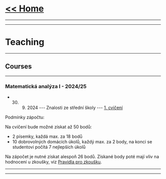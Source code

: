 # [<< Home](https://tattobiti.github.io)

* * *
* * *

# Teaching

* * *

## Courses

* * *

### Matematická analýza I - 2024/25

+ 30. 9. 2024 --- Znalosti ze střední školy --- [1. cvičení](cvika/cvic1z01.pdf)

Podmínky zápočtu:

Na cvičení bude možné získat až 50 bodů:
+ 2 písemky, každá max. za 18 bodů
+ 10 dobrovolných domácích úkolů, každý max. za 2 body, na konci se studentovi počítá 7 nejlepších úkolů

Na zápočet je nutné získat alespoň 26 bodů. Získané body poté mají vliv na hodnocení u zkoušky, viz [Pravidla pro zkoušku](https://www.karlin.mff.cuni.cz/~mbul8060/Zkouska_NOFY151.pdf).
___

* * *

